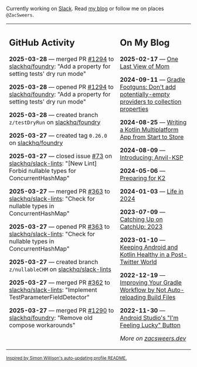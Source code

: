 Currently working on [Slack](https://slack.com/). Read [my blog](https://zacsweers.dev/) or follow me on places `@ZacSweers`.

<table><tr><td valign="top" width="60%">

## GitHub Activity
<!-- githubActivity starts -->
**2025-03-28** — merged PR [#1294](https://github.com/slackhq/foundry/pull/1294) to [slackhq/foundry](https://github.com/slackhq/foundry): "Add a property for setting tests' dry run mode"

**2025-03-28** — opened PR [#1294](https://github.com/slackhq/foundry/pull/1294) to [slackhq/foundry](https://github.com/slackhq/foundry): "Add a property for setting tests' dry run mode"

**2025-03-28** — created branch `z/testDryRun` on [slackhq/foundry](https://github.com/slackhq/foundry)

**2025-03-27** — created tag `0.26.0` on [slackhq/foundry](https://github.com/slackhq/foundry)

**2025-03-27** — closed issue [#73](https://github.com/slackhq/slack-lints/issues/73) on [slackhq/slack-lints](https://github.com/slackhq/slack-lints): "[New Lint] Forbid nullable types for ConcurrentHashMap"

**2025-03-27** — merged PR [#363](https://github.com/slackhq/slack-lints/pull/363) to [slackhq/slack-lints](https://github.com/slackhq/slack-lints): "Check for nullable types in ConcurrentHashMap"

**2025-03-27** — opened PR [#363](https://github.com/slackhq/slack-lints/pull/363) to [slackhq/slack-lints](https://github.com/slackhq/slack-lints): "Check for nullable types in ConcurrentHashMap"

**2025-03-27** — created branch `z/nullableCHM` on [slackhq/slack-lints](https://github.com/slackhq/slack-lints)

**2025-03-27** — merged PR [#362](https://github.com/slackhq/slack-lints/pull/362) to [slackhq/slack-lints](https://github.com/slackhq/slack-lints): "Implement TestParameterFieldDetector"

**2025-03-27** — merged PR [#1290](https://github.com/slackhq/foundry/pull/1290) to [slackhq/foundry](https://github.com/slackhq/foundry): "Remove old compose workarounds"
<!-- githubActivity ends -->
</td><td valign="top" width="40%">

## On My Blog
<!-- blog starts -->
**2025-02-17** — [One Last View of Mom](https://www.zacsweers.dev/one-last-view-of-mom/)

**2024-09-11** — [Gradle Footguns: Don't add potentially-empty providers to collection properties](https://www.zacsweers.dev/gradle-footgun-adding-empty-providers-to-collection-properties/)

**2024-08-25** — [Writing a Kotlin Multiplatform App from Start to Store](https://www.zacsweers.dev/writing-a-kotlin-multiplatform-app-from-start-to-store/)

**2024-08-09** — [Introducing: Anvil-KSP](https://www.zacsweers.dev/introducing-anvil-ksp/)

**2024-05-06** — [Preparing for K2](https://www.zacsweers.dev/preparing-for-k2/)

**2024-01-03** — [Life in 2024](https://www.zacsweers.dev/life-in-2024/)

**2023-07-09** — [Catching Up on CatchUp: 2023](https://www.zacsweers.dev/catching-up-on-catchup-2023/)

**2023-01-10** — [Keeping Android and Kotlin Healthy in a Post-Twitter World](https://www.zacsweers.dev/keeping-android-healthy/)

**2022-12-19** — [Improving Your Gradle Workflow by Not Auto-reloading Build Files](https://www.zacsweers.dev/improving-your-workflow-by-not-auto-reloading-build-files/)

**2022-11-30** — [Android Studio's "I'm Feeling Lucky" Button](https://www.zacsweers.dev/android-studios-im-feeling-lucky-button/)
<!-- blog ends -->
_More on [zacsweers.dev](https://zacsweers.dev/)_
</td></tr></table>

<sub><a href="https://simonwillison.net/2020/Jul/10/self-updating-profile-readme/">Inspired by Simon Willison's auto-updating profile README.</a></sub>